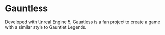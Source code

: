 # Gauntless

Developed with Unreal Engine 5, Gauntless is a fan project to create a game with a similar style to Gauntlet Legends. 
